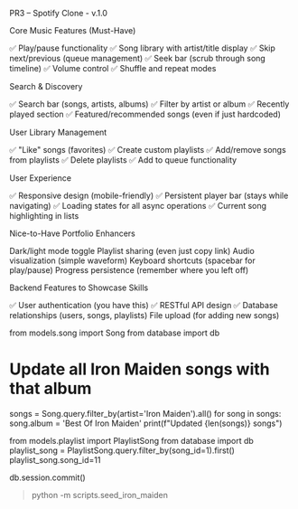 PR3 – Spotify Clone - v.1.0

Core Music Features (Must-Have)

✅ Play/pause functionality
✅ Song library with artist/title display
✅ Skip next/previous (queue management)
✅ Seek bar (scrub through song timeline)
✅ Volume control
✅ Shuffle and repeat modes

Search & Discovery

✅ Search bar (songs, artists, albums)
✅ Filter by artist or album
✅ Recently played section
✅ Featured/recommended songs (even if just hardcoded)

User Library Management

✅ "Like" songs (favorites)
✅ Create custom playlists
✅ Add/remove songs from playlists
✅ Delete playlists
✅ Add to queue functionality

User Experience

✅ Responsive design (mobile-friendly)
✅ Persistent player bar (stays while navigating)
✅ Loading states for all async operations
✅ Current song highlighting in lists

Nice-to-Have Portfolio Enhancers

Dark/light mode toggle
Playlist sharing (even just copy link)
Audio visualization (simple waveform)
Keyboard shortcuts (spacebar for play/pause)
Progress persistence (remember where you left off)

Backend Features to Showcase Skills

✅ User authentication (you have this)
✅ RESTful API design
✅ Database relationships (users, songs, playlists)
File upload (for adding new songs)



from models.song import Song
from database import db

# Update all Iron Maiden songs with that album
songs = Song.query.filter_by(artist='Iron Maiden').all()
for song in songs:
    song.album = 'Best Of Iron Maiden'
print(f"Updated {len(songs)} songs")

from models.playlist import PlaylistSong
from database import db
playlist_song = PlaylistSong.query.filter_by(song_id=1).first()
playlist_song.song_id=11

db.session.commit()


> python -m scripts.seed_iron_maiden